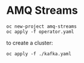 # AMQ Streams


```shell
oc new-project amq-streams
oc apply -f operator.yaml
```

to create a cluster:

```shell
oc apply -f ./kafka.yaml
```